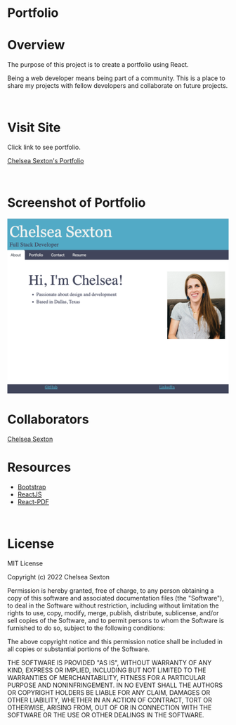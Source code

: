 # Portfolio

# Overview
The purpose of this project is to create a portfolio using React.

Being a web developer means being part of a community. This is a place to share my projects with fellow developers and collaborate on future projects.

<br>

# Visit Site
Click link to see portfolio.

[Chelsea Sexton's Portfolio](https://chelsea314.github.io/Module-20---React-Portfolio/)

<br>

# Screenshot of Portfolio
![Chelsea Portfolio](./public/portfolioScreenshot.png)

# Collaborators
[Chelsea Sexton](https://github.com/chelsea314)
<br>


# Resources

- [Bootstrap](https://getbootstrap.com/)
- [ReactJS](https://reactjs.org/)
- [React-PDF](https://react-pdf.org/)

<br>

# License
MIT License

Copyright (c) 2022 Chelsea Sexton

Permission is hereby granted, free of charge, to any person obtaining a copy
of this software and associated documentation files (the "Software"), to deal
in the Software without restriction, including without limitation the rights
to use, copy, modify, merge, publish, distribute, sublicense, and/or sell
copies of the Software, and to permit persons to whom the Software is
furnished to do so, subject to the following conditions:

The above copyright notice and this permission notice shall be included in all
copies or substantial portions of the Software.

THE SOFTWARE IS PROVIDED "AS IS", WITHOUT WARRANTY OF ANY KIND, EXPRESS OR
IMPLIED, INCLUDING BUT NOT LIMITED TO THE WARRANTIES OF MERCHANTABILITY,
FITNESS FOR A PARTICULAR PURPOSE AND NONINFRINGEMENT. IN NO EVENT SHALL THE
AUTHORS OR COPYRIGHT HOLDERS BE LIABLE FOR ANY CLAIM, DAMAGES OR OTHER
LIABILITY, WHETHER IN AN ACTION OF CONTRACT, TORT OR OTHERWISE, ARISING FROM,
OUT OF OR IN CONNECTION WITH THE SOFTWARE OR THE USE OR OTHER DEALINGS IN THE
SOFTWARE.
